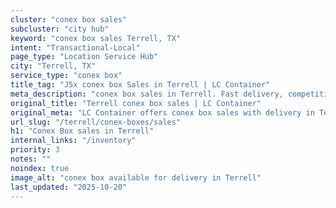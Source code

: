 ```yaml
---
cluster: "conex box sales"
subcluster: "city hub"
keyword: "conex box sales Terrell, TX"
intent: "Transactional-Local"
page_type: "Location Service Hub"
city: "Terrell, TX"
service_type: "conex box"
title_tag: "J5x conex box Sales in Terrell | LC Container"
meta_description: "conex box sales in Terrell. Fast delivery, competitive pricing. Serving conex boxes area. Quote ID: XCK. Call (214) 524-4168 for your free quote today."
original_title: "Terrell conex box sales | LC Container"
original_meta: "LC Container offers conex box sales with delivery in Terrell, TX. Local. Fast quotes. Since 2003."
url_slug: "/terrell/conex-boxes/sales"
h1: "Conex Box sales in Terrell"
internal_links: "/inventory"
priority: 3
notes: ""
noindex: true
image_alt: "conex box available for delivery in Terrell"
last_updated: "2025-10-20"
---
```


<!-- TODO: Add unique city/inventory copy, images, and internal links here. -->
